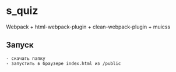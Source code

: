 # s_quiz
Webpack + html-webpack-plugin + clean-webpack-plugin + muicss

## Запуск 
	- скачать папку
	- запустить в браузере index.html из /public
